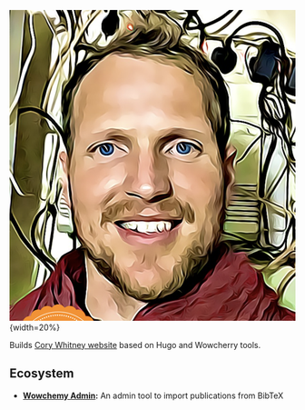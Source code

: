 
![](content/authors/admin/avatar.png){width=20%}

Builds [Cory Whitney website](cory-whitney.com) based on Hugo and Wowcherry tools.

## Ecosystem

* **[Wowchemy Admin](https://github.com/wowchemy/wowchemy-admin/):** An admin tool to import publications from BibTeX

